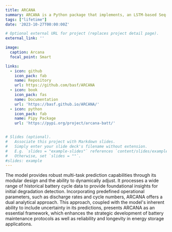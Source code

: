 ```yaml
---
title: ARCANA
summary: ARCANA is a Python package that implements, an LSTM-based Seq-to-Seq architecture with an integrated attention mechanism, designed for the early-stage analysis and lifecycle monitoring of battery degradation.
tags: ["lifetime"]
date: '2023-10-27T00:00:00Z'

# Optional external URL for project (replaces project detail page).
external_link: ''

image:
  caption: Arcana
  focal_point: Smart

links:
  - icon: github
    icon_pack: fab
    name: Repository
    url: https://github.com/basf/ARCANA
  - icon: book
    icon_pack: fas
    name: Documentation
    url: 'https://basf.github.io/ARCANA/'
  - icon: python
    icon_pack: fab
    name: Pipy Package
    url: 'https://pypi.org/project/arcana-batt/'


# Slides (optional).
#   Associate this project with Markdown slides.
#   Simply enter your slide deck's filename without extension.
#   E.g. `slides = "example-slides"` references `content/slides/example-slides.md`.
#   Otherwise, set `slides = ""`.
#slides: example
---
```


The model provides robust multi-task prediction capabilities through its modular design and the ability to dynamically adjust. It processes a wide range of historical battery cycle data to provide foundational insights for initial degradation detection. Incorporating predefined operational parameters, such as discharge rates and cycle numbers, ARCANA offers a dual analytical approach. This approach, coupled with the model's inherent ability to include uncertainty in its predictions, presents ARCANA as an essential framework, which enhances the strategic development of battery maintenance protocols as well as reliability and longevity in energy storage applications.
